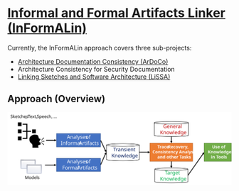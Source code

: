 # [Informal and Formal Artifacts Linker (InFormALin)](https://github.com/InFormALin)
Currently, the InFormALin approach covers three sub-projects:

* [Architecture Documentation Consistency (ArDoCo)](https://ardoco.github.io/)
* Architecture Consistency for Security Documentation
* [Linking Sketches and Software Architecture (LiSSA)](https://lissa-approach.github.io/)


## Approach (Overview)

![Approach Overview](images/Informalin-Overview.svg)
